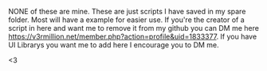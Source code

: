 NONE of these are mine. 
These are just scripts I have saved in my spare folder. Most will have a example for easier use. If you're the creator of a script in here and want me to remove it from my github you can DM me here https://v3rmillion.net/member.php?action=profile&uid=1833377. If you have UI Librarys you want me to add here I encourage you to DM me. 


<3
